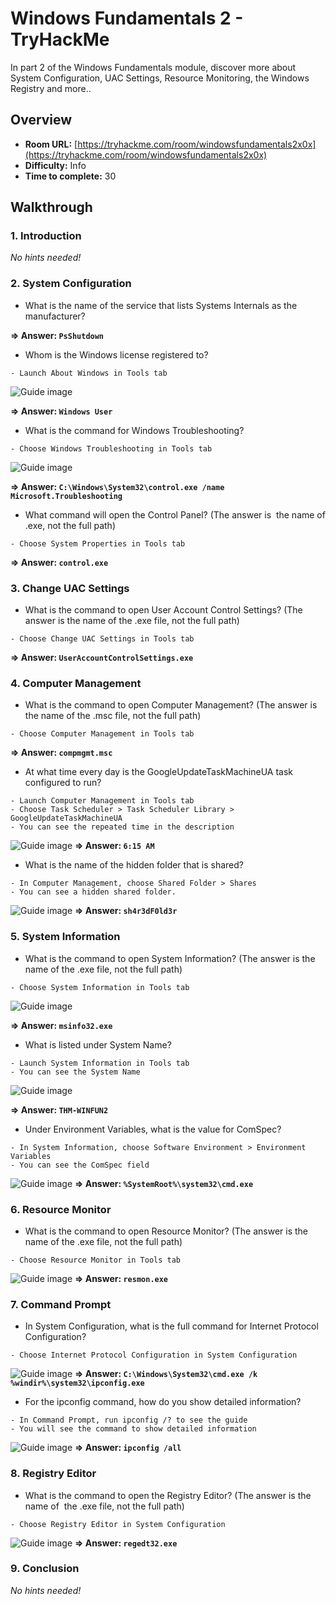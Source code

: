 # Windows Fundamentals 2 - TryHackMe 

In part 2 of the Windows Fundamentals module, discover more about System Configuration, UAC Settings, Resource Monitoring, the Windows Registry and more..

## Overview
- **Room URL:** [https://tryhackme.com/room/windowsfundamentals2x0x](https://tryhackme.com/room/windowsfundamentals2x0x)
- **Difficulty:** Info
- **Time to complete:** 30

## Walkthrough
### 1. Introduction
*No hints needed!*

### 2. System Configuration
- What is the name of the service that lists Systems Internals as the manufacturer?

**=> Answer: `PsShutdown`**

- <p>Whom is the Windows license registered to?<br /></p>
```
- Launch About Windows in Tools tab
```

![Guide image](./screenshots/windows-fundamentals-2-1.png)

**=> Answer: `Windows User`**

- What is the command for Windows Troubleshooting?
```
- Choose Windows Troubleshooting in Tools tab
```
![Guide image](./screenshots/windows-fundamentals-2-2.png)

**=> Answer: `C:\Windows\System32\control.exe /name Microsoft.Troubleshooting`**

- <p>What command will open the Control Panel? (The answer is  the name of .exe, not the full path)</p>
```
- Choose System Properties in Tools tab
```
**=> Answer: `control.exe`**

### 3. Change UAC Settings
- What is the command to open User Account Control Settings? (The answer is the name of the .exe file, not the full path)
```
- Choose Change UAC Settings in Tools tab
```

**=> Answer: `UserAccountControlSettings.exe`**

### 4. Computer Management
- <p>What is the command to open Computer Management? (The answer is the name of the .msc file, not the full path)</p>
```
- Choose Computer Management in Tools tab
```
**=> Answer: `compmgmt.msc`**

- At what time every day is the GoogleUpdateTaskMachineUA task configured to run?
```
- Launch Computer Management in Tools tab
- Choose Task Scheduler > Task Scheduler Library > GoogleUpdateTaskMachineUA
- You can see the repeated time in the description
```
![Guide image](./screenshots/windows-fundamentals-2-3.png)
**=> Answer: `6:15 AM`**

- <p>What is the name of the hidden folder that is shared?<br /></p>
```
- In Computer Management, choose Shared Folder > Shares
- You can see a hidden shared folder.
```
![Guide image](./screenshots/windows-fundamentals-2-4.png)
**=> Answer: `sh4r3dF0ld3r`**

### 5. System Information
- What is the command to open System Information? (The answer is the name of the .exe file, not the full path)
```
- Choose System Information in Tools tab
```

![Guide image](./screenshots/windows-fundamentals-2-5.png)

**=> Answer: `msinfo32.exe`**

- <p>What is listed under System Name?</p>
```
- Launch System Information in Tools tab
- You can see the System Name
```
![Guide image](./screenshots/windows-fundamentals-2-6.png)

**=> Answer: `THM-WINFUN2`**

- Under Environment Variables, what is the value for ComSpec?
```
- In System Information, choose Software Environment > Environment Variables
- You can see the ComSpec field
```
![Guide image](./screenshots/windows-fundamentals-2-7.png)
**=> Answer: `%SystemRoot%\system32\cmd.exe`**

### 6. Resource Monitor
- What is the command to open Resource Monitor? (The answer is the name of the .exe file, not the full path)
```
- Choose Resource Monitor in Tools tab
```
![Guide image](./screenshots/windows-fundamentals-2-8.png)
**=> Answer: `resmon.exe`**

### 7. Command Prompt
- In System Configuration, what is the full command for Internet Protocol Configuration?
```
- Choose Internet Protocol Configuration in System Configuration
```
![Guide image](./screenshots/windows-fundamentals-2-9.png)
**=> Answer: `C:\Windows\System32\cmd.exe /k %windir%\system32\ipconfig.exe`**

- <p>For the ipconfig command, how do you show detailed information?</p>
```
- In Command Prompt, run ipconfig /? to see the guide
- You will see the command to show detailed information
```
![Guide image](./screenshots/windows-fundamentals-2-10.png)
**=> Answer: `ipconfig /all`**

### 8. Registry Editor
- What is the command to open the Registry Editor? (The answer is the name of  the .exe file, not the full path)
```
- Choose Registry Editor in System Configuration
```
![Guide image](./screenshots/windows-fundamentals-2-11.png)
**=> Answer: `regedt32.exe`**

### 9. Conclusion
*No hints needed!*
